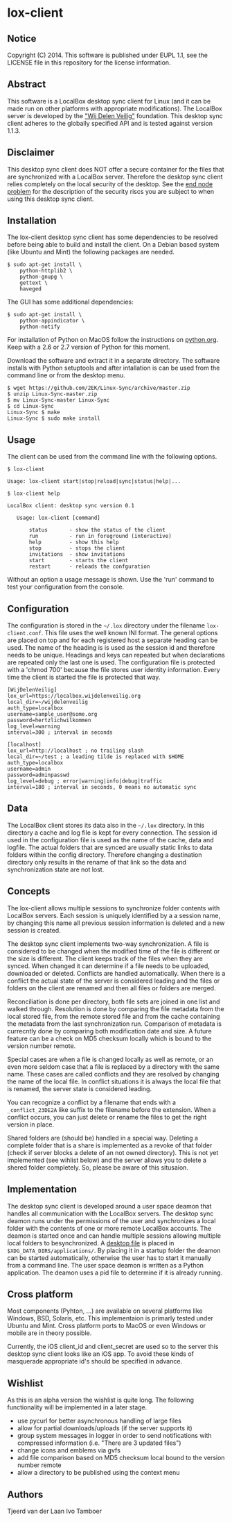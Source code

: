 lox-client
=====

Notice
-----
Copyright (C) 2014. This software is published under EUPL 1.1, see the LICENSE file in this repository for the license information.

Abstract
-----
This software is a LocalBox desktop sync client for Linux (and it can be made run on other platforms with appropriate modifications). The LocalBox server is developed by the ["Wij Delen Veilig"](http://wijdelenveilig.org) foundation. This desktop sync client adheres to the globally specified API and is tested against version 1.1.3.

Disclaimer
----
This desktop sync client does NOT offer a secure container for the files that are synchronized with a LocalBox server. Therefore the desktop sync client relies completely on the local security of the desktop. See the [end node problem](http://en.wikipedia.org/wiki/End_node_problem) for the description of the security riscs you are subject to when using this desktop sync client.

Installation
-----
The lox-client desktop sync client has some dependencies to be resolved before being able to build and install the client. On a Debian based system (like Ubuntu and Mint) the following packages are needed.

    $ sudo apt-get install \
        python-httplib2 \
        python-gnupg \
        gettext \
        haveged

The GUI has some additional dependencies:

    $ sudo apt-get install \
        python-appindicator \
        python-notify

For installation of Python on MacOS follow the instructions on [python.org](https://www.python.org/downloads/mac-osx/). Keep with a 2.6 or 2.7 version of Python for this moment.

Download the software and extract it in a separate directory. The software installs with Python setuptools and after intallation is can be used from the command line or from the desktop menu.

    $ wget https://github.com/2EK/Linux-Sync/archive/master.zip
    $ unzip Linux-Sync-master.zip
    $ mv Linux-Sync-master Linux-Sync
    $ cd Linux-Sync
    Linux-Sync $ make
    Linux-Sync $ sudo make install

Usage
-----
The client can be used from the command line with the following options.

    $ lox-client

    Usage: lox-client start|stop|reload|sync|status|help|...

    $ lox-client help

    LocalBox client: desktop sync version 0.1

       Usage: lox-client [command]

           status       - show the status of the client
           run          - run in foreground (interactive)
           help         - show this help
           stop         - stops the client
           invitations  - show invitations
           start        - starts the client
           restart      - reloads the confguration


Without an option a usage message is shown. Use the 'run' command to test your configuration from the console.


Configuration
-----
The configuration is stored in the `~/.lox` directory under the filename `lox-client.conf`. This file uses the well known INI format. The general options are placed on top and for each registered host a separate heading can be used. The name of the heading is is used as the session id and  therefore needs to be unique. Headings and keys can repeated but when declarations are repeated only the last one is used. The configuration file is protected with a 'chmod 700' because the file stores user identity information. Every time the client is started the file is protected that way.

    [WijDelenVeilig]
    lox_url=https://localbox.wijdelenveilig.org
    local_dir=~/wijdelenveilig
    auth_type=localbox
    username=sample_user@some.org
    password=hertzlichwilkommen
    log_level=warning
    interval=300 ; interval in seconds

    [localhost]
    lox_url=http://localhost ; no trailing slash
    local_dir=~/test ; a leading tilde is replaced with $HOME
    auth_type=localbox
    username=admin
    password=adminpasswd
    log_level=debug ; error|warning|info|debug|traffic
    interval=180 ; interval in seconds, 0 means no automatic sync



Data
-----
The LocalBox client stores its data also in the `~/.lox` directory. In this directory a cache and log file is kept for every connection. The session id used in the configuration file is used as the name of the cache, data and logfile. The actual folders that are synced are usually static links to data folders within the config directory. Therefore changing a destination directory only results in the rename of that link so the data and synchronization state are not lost.


Concepts
----
The lox-client allows multiple sessions to synchronize folder contents with LocalBox servers. Each session is uniquely identified by a a session name, by changing this name all previous session information is deleted and a new session is created.

The desktop sync client implements two-way synchronization. A file is considered to be changed when the modified time of the file is different or the size is different. The client keeps track of the files when they are synced. When changed it can determine if a file needs to be uploaded, downloaded or deleted. Conflicts are handled automatically. When there is a conflict the actual state of the server is considered leading and the files or folders on the client are renamed and then all files or folders are merged.

Reconciliation is done per directory, both file sets are joined in one list and walked through. Resolution is done by comparing the file metadata from the local stored file, from the remote stored file and from the cache containing the metadata from the last synchronization run. Comparison of metadata is currecntly done by comparing both modification date and size. A future feature can be a check on MD5 checksum locally which is bound to the version number remote.

Special cases are when a file is changed locally as well as remote, or an even more seldom case that a file is replaced by a directory with the same name. These cases are called conflicts and they are resolved by changing the name of the local file. In conflict situations it is always the local file that is renamed, the server state is considered leading.

You can recognize a conflict by a filename that ends with a `_conflict_23DE2A` like suffix to the filename before the extension. When a conflict occurs, you can just delete or rename the files to get the right version in place.

Shared folders are (should be) handled in a special way. Deleting a complete folder that is a share is implemented as a revoke of that folder (check if server blocks a delete of an not owned directory). This is not yet implemented (see wihlist below) and the server allows you to delete a shered folder completely. So, please be aware of this situsaion.


Implementation
----
The desktop sync client is developed around a user space deamon that handles all communication with the LocalBox servers. The desktop sync deamon runs under the permissions of the user and synchronizes a local folder with the contents of one or more remote LocalBox accounts. The deamon is started once and can handle multiple sessions allowing multiple local folders to besynchronized. A  [desktop file](http://standards.freedesktop.org/desktop-entry-spec/latest/) is placed in `$XDG_DATA_DIRS/applications/`. By placing it in a startup folder the deamon can be started automatically, otherwise the user has to start it manually from a command line. The user space deamon is written as a Python application. The deamon uses a pid file to determine if it is already running.


Cross platform
----
Most components (Pyhton, ...) are available on several platforms like Windows, BSD, Solaris, etc. This implementaion is primarly tested under Ubuntu and Mint. Cross platform ports to MacOS or even Windows or mobile are in theory possible.

Currently, the iOS client_id and client_secret are used so to the server this desktop sync client looks like an iOS app. To avoid these kinds of masquerade appropriate id's should be specified in advance.

Wishlist
----
As this is an alpha version the wishlist is quite long. The following functionality will be implemented in a later stage.
* use pycurl for better asynchronous handling of large files
* allow for partial downloads/uploads (if the server supports it)
* group system messages in logger in order to send notifications with compressed information (i.e. "There are 3 updated files")
* change icons and emblems via gvfs
* add file comparison based on MD5 checksum local bound to the version number remote
* allow a directory to be published using the context menu

Authors
----
Tjeerd van der Laan
Ivo Tamboer
